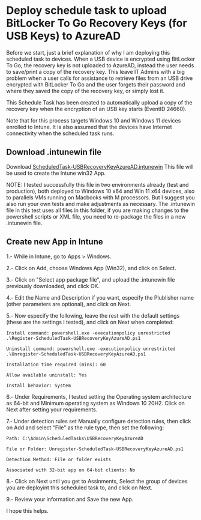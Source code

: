 # Deploy schedule task to upload BitLocker To Go Recovery Keys (for USB Keys) to AzureAD

Before we start, just a brief explanation of why I am deploying this scheduled task to devices.  When a USB device is encrypted using BitLocker To Go, the recovery key is not uploaded to AzureAD, instead the user needs to save/print a copy of the recovery key. This leave IT Admins with a big problem when a user calls for assistance to retrieve files from an USB drive encrypted with BitLocker To Go and the user forgets their password and where they saved the copy of the recovery key, or simply lost it.

This Schedule Task has been created to automatically upload a copy of the recovery key when the encryption of an USB key starts (EventID 24660).

Note that for this process targets Windows 10 and Windows 11 devices enrolled to Intune. It is also assumed that the devices have Internet connectivity when the scheduled task runs.

## Download .intunewin file

Download [ScheduledTask-USBRecoveryKeyAzureAD.intunewin](https://github.com/subseven-oax/itclickpro-public/blob/be6d126f5ea430f22859810ba324d31d88930b4c/Intune/ScheduleTask-UploadUSB-BitLocker-RecoveryKey/Register-ScheduledTask-USBRecoveryKeyAzureAD.intunewin)
This file will be used to create the Intune win32 App.  

NOTE: I tested successfully this file in two environments already (test and production), both deployed to Windows 10 x64 and Win 11 x64 devices, also to parallels VMs running on Macbooks with M processors.  But I suggest you also run your own tests and make adjustments as necessary. The .intunewin file in this test uses all files in this folder, if you are making changes to the powershell scripts or XML file, you need to re-package the files in a new .intunewin file.

## Create new App in Intune

1.- While in Intune, go to Apps > Windows.

2.- Click on Add, choose Windows App (Win32), and click on Select.

3.- Click on "Select app package file", and upload the .intunewin file previously downloaded, and click OK.

4.- Edit the Name and Description if you want, especify the Plublisher name (other parameters are optional), and click on Next.

5.- Now especify the following, leave the rest with the default settings (these are the settings I tested), and click on Next when completed:

    Install command: powershell.exe -executionpolicy unrestricted .\Register-ScheduledTask-USBRecoveryKeyAzureAD.ps1

    Uninstall command: powershell.exe -executionpolicy unrestricted .\Unregister-ScheduledTask-USBRecoveryKeyAzureAD.ps1

    Installation time required (mins): 60

    Allow available uninstall: Yes

    Install behavior: System

6.- Under Requirements, I tested setting the Operating system architecture as 64-bit and Minimum operating system as Windows 10 20H2. Click on Next after setting your requirements.

7.- Under detection rules set Manually configure detection rules, then click on Add and select "File" as the rule type, then set the following:

    Path: C:\Admin\ScheduledTasks\USBRecoveryKeyAzureAD

    File or Folder: Unregister-ScheduledTask-USBRecoveryKeyAzureAD.ps1

    Detection Method: File or folder exists

    Associated with 32-bit app on 64-bit clients: No

8.- Click on Next until you get to Assinments, Select the group of devices you are deployint this scheduled task to, and click on Next.

9.- Review your information and Save the new App.

I hope this helps.
